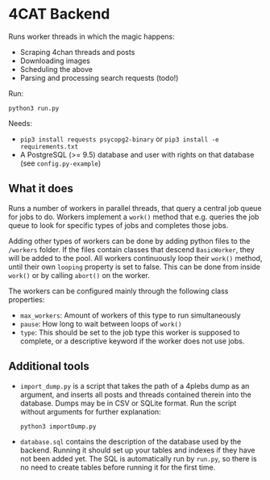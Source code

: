 # 4CAT Backend

Runs worker threads in which the magic happens:

- Scraping 4chan threads and posts
- Downloading images
- Scheduling the above
- Parsing and processing search requests (todo!)

Run:

`python3 run.py`

Needs:

- `pip3 install requests psycopg2-binary` or `pip3 install -e requirements.txt`
- A PostgreSQL (>= 9.5) database and user with rights on that database (see 
  `config.py-example`)

## What it does
Runs a number of workers in parallel threads, that query a central job queue 
for jobs to do. Workers implement a `work()` method that e.g. queries the job
queue to look for specific types of jobs and completes those jobs.

Adding other types of workers can be done by adding python files to the 
`/workers` folder. If the files contain classes that descend `BasicWorker`, 
they will be added to the pool. All workers continuously loop their `work()` 
method, until their own `looping` property is set to false. This can be done 
from inside `work()` or by calling `abort()` on the worker.

The workers can be configured mainly through the following class properties:

- `max_workers`: Amount of workers of this type to run simultaneously
- `pause`: How long to wait between loops of `work()`
- `type`: This should be set to the job type this worker is supposed to 
  complete, or a descriptive keyword if the worker does not use jobs.

## Additional tools
- `import_dump.py` is a script that takes the path of a 4plebs dump as an 
  argument, and inserts all posts and threads contained therein into the 
  database. Dumps may be in CSV or SQLite format. Run the script without 
  arguments for further explanation:

  `python3 importDump.py`
  
- `database.sql` contains the description of the database used by the backend. 
  Running it should set up your tables and indexes if they have not been added 
  yet. The SQL is automatically run by `run.py`, so there is no need to create
  tables before running it for the first time. 